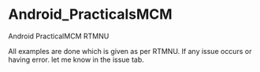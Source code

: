 # Android_PracticalsMCM
Android PracticalMCM RTMNU

All examples are done which is given as per RTMNU.
If any issue occurs or having error. let me know in the issue tab.

